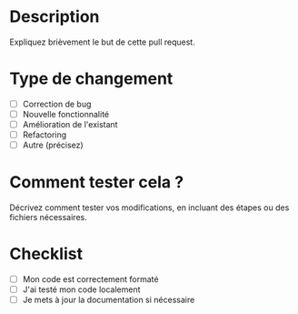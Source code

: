 # Description
Expliquez brièvement le but de cette pull request.

# Type de changement
- [ ] Correction de bug
- [ ] Nouvelle fonctionnalité
- [ ] Amélioration de l'existant
- [ ] Refactoring
- [ ] Autre (précisez)

# Comment tester cela ?
Décrivez comment tester vos modifications, en incluant des étapes ou des fichiers nécessaires.

# Checklist
- [ ] Mon code est correctement formaté
- [ ] J'ai testé mon code localement
- [ ] Je mets à jour la documentation si nécessaire
